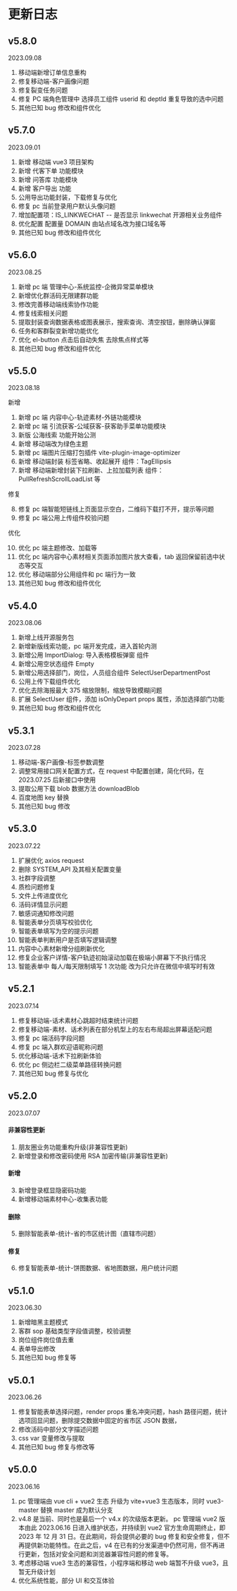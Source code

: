 # 更新日志

## v5.8.0

2023.09.08

1. 移动端新增订单信息重构
2. 修复移动端-客户画像问题
3. 修复裂变任务问题
4. 修复 PC 端角色管理中 选择员工组件 userid 和 deptId 重复导致的选中问题
5. 其他已知 bug 修改和组件优化

## v5.7.0

2023.09.01

1. 新增 移动端 vue3 项目架构
2. 新增 代客下单 功能模块
3. 新增 问答库 功能模块
4. 新增 客户导出 功能
5. 公用导出功能封装，下载修复与优化
6. 修复 pc 当前登录用户默认头像问题
7. 增加配置项：IS_LINKWECHAT -- 是否显示 linkwechat 开源相关业务组件
8. 优化配置 配置量 DOMAIN 由站点域名改为接口域名等
9. 其他已知 bug 修改和组件优化

## v5.6.0

2023.08.25

1. 新增 pc 端 管理中心-系统监控-企微异常菜单模块
2. 新增优化群活码无限建群功能
3. 修改完善移动端线索协作功能
4. 修复线索相关问题
5. 提取封装查询数据表格或图表展示，搜索查询、清空按钮，删除确认弹窗
6. 任务和客群裂变新增功能优化
7. 优化 el-button 点击后自动失焦 去除焦点样式等
8. 其他已知 bug 修改和组件优化

## v5.5.0

2023.08.18

新增

1. 新增 pc 端 内容中心-轨迹素材-外链功能模块
2. 新增 pc 端 引流获客-公域获客-获客助手菜单功能模块
3. 新版 公海线索 功能开始公测
4. 新增 移动端改为绿色主题
5. 新增 pc 端图片压缩打包插件 vite-plugin-image-optimizer
6. 新增 移动端封装 标签省略、收起展开 组件：TagEllipsis
7. 新增 移动端新增封装下拉刷新、上拉加载列表 组件：PullRefreshScrollLoadList 等

修复

8. 修复 pc 端智能短链线上页面显示空白，二维码下载打不开，提示等问题
9. 修复 pc 端公用上传组件校验问题

优化

10. 优化 pc 端主题修改、加载等
11. 优化 pc 端内容中心素材相关页面添加图片放大查看，tab 返回保留前选中状态等交互
12. 优化 移动端部分公用组件和 pc 端行为一致
13. 其他已知 bug 修改和组件优化

## v5.4.0

2023.08.06

1. 新增上线开源服务包
2. 新增新版线索功能，pc 端开发完成，进入首轮内测
3. 新增公用 ImportDialog: 导入表格模板弹窗 组件
4. 新增公用空状态组件 Empty
5. 新增公用选择部门，岗位，人员组合组件 SelectUserDepartmentPost
6. 公用上传下载组件优化
7. 优化去除海报最大 375 缩放限制，缩放导致模糊问题
8. 扩展 SelectUser 组件，添加 isOnlyDepart props 属性，添加选择部门功能
9. 其他已知 bug 修改和组件优化

## v5.3.1

2023.07.28

1. 移动端-客户画像-标签参数调整
2. 调整常用接口网关配置方式，在 request 中配置创建，简化代码，在 2023.07.25 后新接口中使用
3. 提取公用下载 blob 数据方法 downloadBlob
4. 百度地图 key 替换
5. 其他已知 bug 修改

## v5.3.0

2023.07.22

1. 扩展优化 axios request
2. 删除 SYSTEM_API 及其相关配置变量
3. 社群字段调整
4. 质检问题修复
5. 文件上传进度优化
6. 活码详情显示问题
7. 敏感词通知修改问题
8. 智能表单分页填写校验优化
9. 智能表单填写为空的提示问题
10. 智能表单判断用户是否填写逻辑调整
11. 内容中心素材新增分组刷新优化
12. 修复企业客户详情-客户轨迹初始滚动加载在极端小屏幕下不执行情况
13. 智能表单中 每人/每天限制填写 1 次功能 改为只允许在微信中填写时有效

## v5.2.1

2023.07.14

1. 修复移动端-话术素材心跳超时结束统计问题
2. 修复移动端-素材、话术列表在部分机型上的左右布局超出屏幕适配问题
3. 修复 pc 端活码字段问题
4. 修复 pc 端入群欢迎语昵称问题
5. 优化移动端-话术下拉刷新体验
6. 优化 pc 侧边栏二级菜单路径转换问题
7. 其他已知 bug 修复与优化

## v5.2.0

2023.07.07

#### 非兼容性更新

1. 朋友圈业务功能重构升级(非兼容性更新)
2. 新增登录和修改密码使用 RSA 加密传输(非兼容性更新)

#### 新增

3. 新增登录框显隐密码功能
4. 新增移动端素材中心-收集表功能

#### 删除

5. 删除智能表单-统计-省的市区统计图（直辖市问题）

#### 修复

6. 修复智能表单-统计-饼图数据、省地图数据，用户统计问题

## v5.1.0

2023.06.30

1. 新增暗黑主题模式
2. 客群 sop 基础类型字段值调整，校验调整
3. 岗位组件岗位值去重
4. 表单导出修改
5. 其他已知 bug 修复等

## v5.0.1

2023.06.26

1. 修复智能表单选择问题，render props 重名冲突问题，hash 路径问题，统计选项回显问题，删除提交数据中固定的省市区 JSON 数据，
2. 修改活码中部分文字描述问题
3. css var 变量修改与提取
4. 其他已知 bug 修复与修改等

## v5.0.0

2023.06.16

1. pc 管理端由 vue cli + vue2 生态 升级为 vite+vue3 生态版本，同时 vue3-master 替换 master 成为默认分支
2. v4.8 是当前、同时也是最后一个 v4.x 的次级版本更新。 pc 管理端 vue2 版本由此 2023.06.16 日进入维护状态，并持续到 vue2 官方生命周期终止，即 2023 年 12 月 31 日。在此期间，将会提供必要的 bug 修复和安全修复，但不再提供新功能特性。在此之后，v4 在已有的分发渠道中仍然可用，但不再进行更新，包括对安全问题和浏览器兼容性问题的修复等。
3. 考虑移动端 vue3 生态的兼容性，小程序端和移动 web 端暂不升级 vue3，且暂无升级计划
4. 优化系统性能，部分 UI 和交互体验
